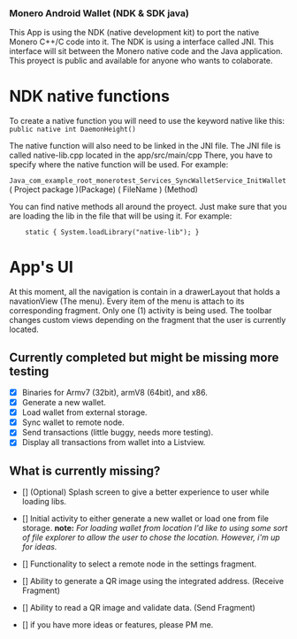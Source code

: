 ### Monero Android Wallet (NDK & SDK java)

This App is using the NDK (native development kit) to port the native Monero C++/C 
code into it. The NDK is using a interface called JNI. This interface will sit
between the Monero native code and the Java application. This proyect is public and
available for anyone who wants to colaborate. 

# NDK native functions

To create a native function you will need to use the keyword native like this:
`public native int DaemonHeight()`

The native function will also need to be linked in the JNI file.
The JNI file is called native-lib.cpp located in the app/src/main/cpp
There, you have to specify where the native function will be used. For example: 

`Java_com_example_root_monerotest_Services_SyncWalletService_InitWallet` 
 (       Project package        )(Package)  (   FileName   ) (Method)


You can find native methods all around the proyect. Just make sure that you are
loading the lib in the file that will be using it. For example:

`    static {
        System.loadLibrary("native-lib");
    }`


# App's UI

At this moment, all the navigation is contain in a drawerLayout that holds a 
navationView (The menu). Every item of the menu is attach to its corresponding
fragment. Only one (1) activity is being used. The toolbar changes custom views
depending  on the fragment that the user is currently located.



## Currently completed but might be missing more testing

- [x] Binaries for Armv7 (32bit), armV8 (64bit), and x86.
- [x] Generate a new wallet.
- [x] Load wallet from external storage.
- [x] Sync wallet to remote node.
- [x] Send transactions (little buggy, needs more testing).
- [x] Display all transactions from wallet into a Listview. 

## What is currently missing?

- [] \(Optional) Splash screen to give a better experience to user while loading libs.
- [] Initial activity to either generate a new wallet or load one from file storage.
		**note:** *For loading wallet from location I'd like to using some sort of file 
		explorer to allow the user to chose the location. However, i'm up for ideas.*

- [] Functionality to select a remote node in the settings fragment.
- [] Ability to generate a QR image using the integrated address. (Receive Fragment)
- [] Ability to read a QR image and validate data. (Send Fragment)
- [] if you have more ideas or features, please PM me.




